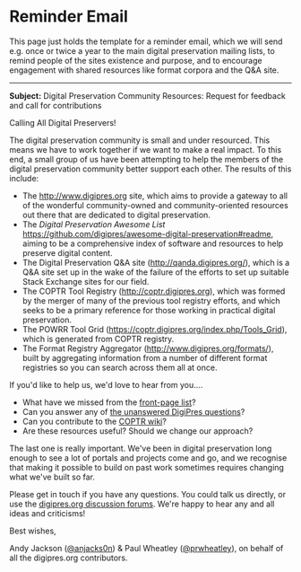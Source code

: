 # Reminder Email

This page just holds the template for a reminder email, which we will send e.g. once or twice a year to the main digital preservation mailing lists, to remind people of the sites existence and purpose, and to encourage engagement with shared resources like format corpora and the Q&A site.

----

__Subject:__ Digital Preservation Community Resources: Request for feedback and call for contributions

Calling All Digital Preservers!

The digital preservation community is small and under resourced. This means we have to work together if we want to make a real impact. To this end, a small group of us have been attempting to help the members of the digital preservation community better support each other. The results of this include:

* The <http://www.digipres.org> site, which  aims to provide a gateway to all of the wonderful community-owned and community-oriented resources out there that are dedicated to digital preservation.
* The _Digital Preservation Awesome List_ <https://github.com/digipres/awesome-digital-preservation#readme>, aiming to be a comprehensive index of software and resources to help preserve digital content.
* The Digital Preservation Q&A site (<http://qanda.digipres.org/>), which is a Q&A site set up in the wake of the failure of the efforts to set up suitable Stack Exchange sites for our field.
* The COPTR Tool Registry (<http://coptr.digipres.org>), which was formed by the merger of many of the previous tool registry efforts, and which seeks to be a primary reference for those working in practical digital preservation.
* The POWRR Tool Grid (<https://coptr.digipres.org/index.php/Tools_Grid>), which is generated from COPTR registry.
* The Format Registry Aggregator (<http://www.digipres.org/formats/>), built by aggregating information from a number of different format registries so you can search across them all at once.

If you'd like to help us, we'd love to hear from you....

* What have we missed from the [front-page list](http://www.digipres.org)? 
* Can you answer any of [the unanswered DigiPres questions](http://qanda.digipres.org/unanswered)?
* Can you contribute to the [COPTR wiki](http://coptr.digipres.org/)?
* Are these resources useful? Should we change our approach?

The last one is really important. We've been in digital preservation long enough to see a lot of portals and projects come and go, and we recognise that making it possible to build on past work sometimes requires changing what we've built so far.

Please get in touch if you have any questions. You could talk us directly, or use the [digipres.org discussion forums](https://github.com/orgs/digipres/discussions). We're happy to hear any and all ideas and criticisms!


Best wishes,

Andy Jackson ([@anjacks0n](https://twitter.com/anjacks0n)) & Paul Wheatley ([@prwheatley](https://twitter.com/prwheatley)), on behalf of all the digipres.org contributors.